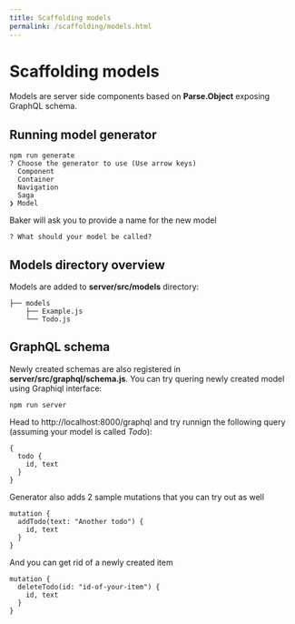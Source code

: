 ```yaml
---
title: Scaffolding models
permalink: /scaffolding/models.html
---
```

# Scaffolding models

Models are server side components based on **Parse.Object** exposing GraphQL schema.  

## Running model generator

```
npm run generate
? Choose the generator to use (Use arrow keys)
  Component
  Container
  Navigation
  Saga
❯ Model
```

Baker will ask you to provide a name for the new model

```
? What should your model be called?
```

## Models directory overview

Models are added to **server/src/models** directory:

```
├── models
    ├── Example.js
    └── Todo.js
```

## GraphQL schema

Newly created schemas are also registered in **server/src/graphql/schema.js**. You can try quering newly created model using Graphiql interface:

```
npm run server
```

Head to http://localhost:8000/graphql and try runnign the following query (assuming your model is called _Todo_):

```
{ 
  todo { 
    id, text 
  }
}
```

Generator also adds 2 sample mutations that you can try out as well

```
mutation { 
  addTodo(text: "Another todo") { 
    id, text 
  }
}
```

And you can get rid of a newly created item

```
mutation { 
  deleteTodo(id: "id-of-your-item") { 
    id, text 
  }
}
```
